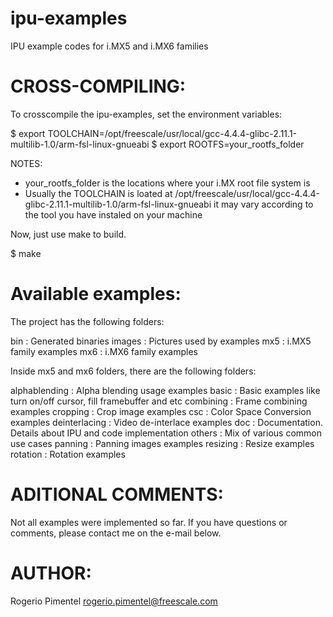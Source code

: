 ipu-examples
============

IPU example codes for i.MX5 and i.MX6 families

CROSS-COMPILING:
================

To crosscompile the ipu-examples, set the environment variables:

$ export TOOLCHAIN=/opt/freescale/usr/local/gcc-4.4.4-glibc-2.11.1-multilib-1.0/arm-fsl-linux-gnueabi
$ export ROOTFS=your_rootfs_folder

NOTES:
* your_rootfs_folder is the locations where your i.MX root file system is
* Usually the TOOLCHAIN is loated at /opt/freescale/usr/local/gcc-4.4.4-glibc-2.11.1-multilib-1.0/arm-fsl-linux-gnueabi
it may vary according to the tool you have instaled on your machine

Now, just use make to build.

$ make

Available examples:
===================

The project has the following folders:

bin		: Generated binaries 
images		: Pictures used by examples
mx5		: i.MX5 family examples
mx6		: i.MX6 family examples

Inside mx5 and mx6 folders, there are the following folders:

alphablending	: Alpha blending usage examples
basic		: Basic examples like turn on/off cursor, fill framebuffer and etc
combining	: Frame combining examples
cropping	: Crop image examples
csc		: Color Space Conversion examples
deinterlacing	: Video de-interlace examples
doc		: Documentation. Details about IPU and code implementation
others		: Mix of various common use cases
panning		: Panning images examples
resizing	: Resize examples
rotation	: Rotation examples

ADITIONAL COMMENTS:
===================

Not all examples were implemented so far.
If you have questions or comments, please contact me on the e-mail below.

AUTHOR:
=======

Rogerio Pimentel
rogerio.pimentel@freescale.com

